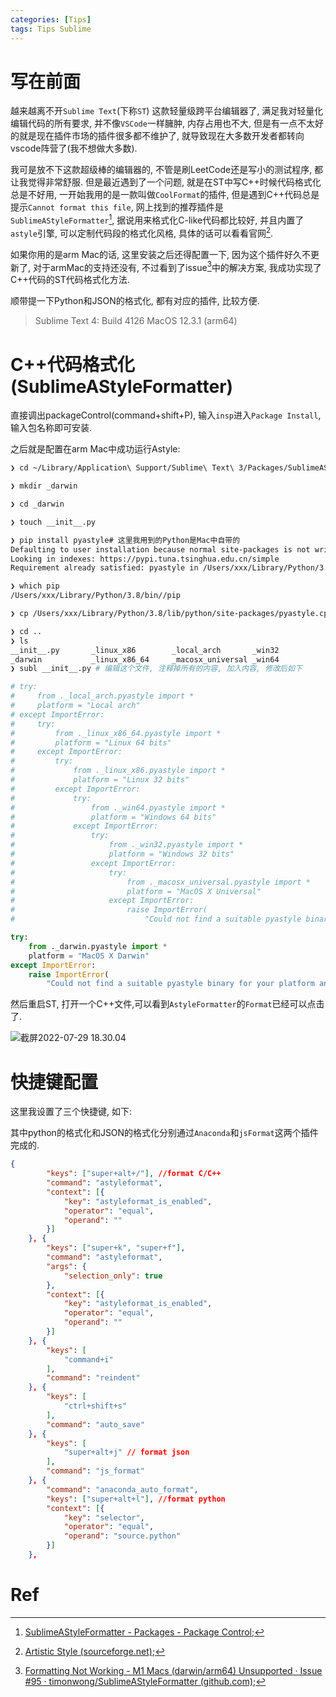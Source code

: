 ```yaml
---
categories: [Tips]
tags: Tips Sublime
---
```


# 写在前面

越来越离不开`Sublime Text`(下称`ST`) 这款轻量级跨平台编辑器了, 满足我对轻量化编辑代码的所有要求, 并不像`VSCode`一样臃肿, 内存占用也不大, 但是有一点不太好的就是现在插件市场的插件很多都不维护了, 就导致现在大多数开发者都转向vscode阵营了(我不想做大多数). 

我可是放不下这款超级棒的编辑器的, 不管是刷LeetCode还是写小的测试程序, 都让我觉得非常舒服. 但是最近遇到了一个问题, 就是在ST中写C++时候代码格式化总是不好用, 一开始我用的是一款叫做`CoolFormat`的插件, 但是遇到C++代码总是提示`Cannot format this file`, 网上找到的推荐插件是`SublimeAStyleFormatter`[^2], 据说用来格式化C-like代码都比较好, 并且内置了`astyle`引擎, 可以定制代码段的格式化风格, 具体的话可以看看官网[^1]. 

如果你用的是arm Mac的话, 这里安装之后还得配置一下, 因为这个插件好久不更新了, 对于armMac的支持还没有, 不过看到了issue[^3]中的解决方案, 我成功实现了C++代码的ST代码格式化方法. 

顺带提一下Python和JSON的格式化, 都有对应的插件, 比较方便. 

>   Sublime Text 4: Build 4126
>   MacOS 12.3.1 (arm64)

# C++代码格式化(SublimeAStyleFormatter)

直接调出packageControl(command+shift+P), 输入`insp`进入`Package Install`, 输入包名称即可安装.

之后就是配置在arm Mac中成功运行Astyle:

```bash
❯ cd ~/Library/Application\ Support/Sublime\ Text\ 3/Packages/SublimeAStyleFormatter/pyastyle/python3/

❯ mkdir _darwin

❯ cd _darwin

❯ touch __init__.py

❯ pip install pyastyle# 这里我用到的Python是Mac中自带的
Defaulting to user installation because normal site-packages is not writeable
Looking in indexes: https://pypi.tuna.tsinghua.edu.cn/simple
Requirement already satisfied: pyastyle in /Users/xxx/Library/Python/3.8/lib/python/site-packages (1.1.5)

❯ which pip
/Users/xxx/Library/Python/3.8/bin//pip

❯ cp /Users/xxx/Library/Python/3.8/lib/python/site-packages/pyastyle.cpython-38-darwin.so pyastyle.so

❯ cd ..
❯ ls
__init__.py       _linux_x86        _local_arch       _win32
_darwin           _linux_x86_64     _macosx_universal _win64
❯ subl __init__.py # 编辑这个文件, 注释掉所有的内容, 加入内容, 修改后如下
```

```python
# try:
#     from ._local_arch.pyastyle import *
#     platform = "Local arch"
# except ImportError:
#     try:
#         from ._linux_x86_64.pyastyle import *
#         platform = "Linux 64 bits"
#     except ImportError:
#         try:
#             from ._linux_x86.pyastyle import *
#             platform = "Linux 32 bits"
#         except ImportError:
#             try:
#                 from ._win64.pyastyle import *
#                 platform = "Windows 64 bits"
#             except ImportError:
#                 try:
#                     from ._win32.pyastyle import *
#                     platform = "Windows 32 bits"
#                 except ImportError:
#                     try:
#                         from ._macosx_universal.pyastyle import *
#                         platform = "MacOS X Universal"
#                     except ImportError:
#                         raise ImportError(
#                             "Could not find a suitable pyastyle binary for your platform and architecture.")

try:
    from ._darwin.pyastyle import *
    platform = "MacOS X Darwin"
except ImportError:
    raise ImportError(
        "Could not find a suitable pyastyle binary for your platform and architecture.")

```



然后重启ST, 打开一个C++文件,可以看到`AstyleFormatter`的`Format`已经可以点击了. 

![截屏2022-07-29 18.30.04](https://s2.loli.net/2022/07/29/so3rHymgipqvElU.jpg)





# 快捷键配置

这里我设置了三个快捷键, 如下: 

其中python的格式化和JSON的格式化分别通过`Anaconda`和`jsFormat`这两个插件完成的. 

```json
{
        "keys": ["super+alt+/"], //format C/C++
        "command": "astyleformat",
        "context": [{
            "key": "astyleformat_is_enabled",
            "operator": "equal",
            "operand": ""
        }]
    }, {
        "keys": ["super+k", "super+f"],
        "command": "astyleformat",
        "args": {
            "selection_only": true
        },
        "context": [{
            "key": "astyleformat_is_enabled",
            "operator": "equal",
            "operand": ""
        }]
    }, {
        "keys": [
            "command+i"
        ],
        "command": "reindent"
    }, {
        "keys": [
            "ctrl+shift+s"
        ],
        "command": "auto_save"
    }, {
        "keys": [
            "super+alt+j" // format json
        ],
        "command": "js_format"
    }, {
        "command": "anaconda_auto_format",
        "keys": ["super+alt+l"], //format python
        "context": [{
            "key": "selector",
            "operator": "equal",
            "operand": "source.python"
        }]
    },
```



# Ref

[^1]:[Artistic Style (sourceforge.net)](http://astyle.sourceforge.net/astyle.html);
[^2]:[SublimeAStyleFormatter - Packages - Package Control](https://packagecontrol.io/packages/SublimeAStyleFormatter);

[^3]:[Formatting Not Working - M1 Macs (darwin/arm64) Unsupported · Issue #95 · timonwong/SublimeAStyleFormatter (github.com)](https://github.com/timonwong/SublimeAStyleFormatter/issues/95);
